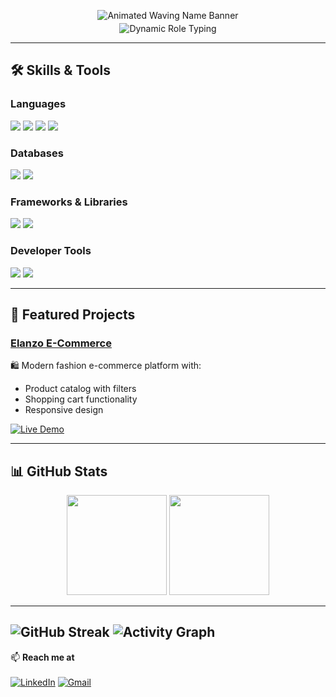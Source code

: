 <!-- Animated waving name banner with gradient + twinkling -->
<p align="center">
  <img src="https://capsule-render.vercel.app/api?type=waving&color=gradient&height=180&section=header&text=Arafath%20Hossen%20Abir&fontSize=54&fontWeight=900&animation=twinkling" alt="Animated Waving Name Banner" />
</p>

<!-- Multi-line animated typing roles with pauses and colors -->
<p align="center" style="margin-top: -10px;">
  <img src="https://readme-typing-svg.demolab.com?font=Fira+Code&size=30&duration=6000&pause=1000&color=7FFFD4,58A6FF&center=true&vCenter=true&width=650&lines=Python+Developer|Full+Stack+Developer|Open+Source+Enthusiast" alt="Dynamic Role Typing" />
</p>

---

## 🛠 Skills & Tools

### Languages
<p>
  <img src="https://img.shields.io/badge/Python-3776AB?style=for-the-badge&logo=python&logoColor=white" />
  <img src="https://img.shields.io/badge/JavaScript-F7DF1E?style=for-the-badge&logo=javascript&logoColor=black" />
  <img src="https://img.shields.io/badge/HTML5-E34F26?style=for-the-badge&logo=html5&logoColor=white" />
  <img src="https://img.shields.io/badge/CSS3-1572B6?style=for-the-badge&logo=css3&logoColor=white" />
</p>

### Databases
<p>
  <img src="https://img.shields.io/badge/MySQL-4479A1?style=for-the-badge&logo=mysql&logoColor=white" />
  <img src="https://img.shields.io/badge/PostgreSQL-4169E1?style=for-the-badge&logo=postgresql&logoColor=white" />
</p>

### Frameworks & Libraries
<p>
  <img src="https://img.shields.io/badge/React-20232A?style=for-the-badge&logo=react&logoColor=61DAFB" />
  <img src="https://img.shields.io/badge/Tailwind_CSS-38B2AC?style=for-the-badge&logo=tailwind-css&logoColor=white" />
</p>

### Developer Tools
<p>
  <img src="https://img.shields.io/badge/Git-F05032?style=for-the-badge&logo=git&logoColor=white" />
  <img src="https://img.shields.io/badge/GitHub-181717?style=for-the-badge&logo=github&logoColor=white" />
</p>

---

## 🚀 Featured Projects

### [Elanzo E-Commerce](https://github.com/Arafath-Abir/Elanzo-An-E-Commerce-Platform)
🛍️ Modern fashion e-commerce platform with:
- Product catalog with filters
- Shopping cart functionality
- Responsive design

[![Live Demo](https://img.shields.io/badge/View_Live_Demo-4285F4?style=for-the-badge&logo=google-chrome&logoColor=white)](https://elanzo-demo.vercel.app)

---

## 📊 GitHub Stats
<p align="center">
  <img height="160" src="https://github-readme-stats.vercel.app/api?username=Arafath-Abir&show_icons=true&theme=github_dark&hide_border=true" />
  <img height="160" src="https://github-readme-stats.vercel.app/api/top-langs/?username=Arafath-Abir&layout=compact&theme=github_dark&hide_border=true" />
</p>

---
![GitHub Streak](https://streak-stats.demolab.com?user=Arafath-Abir&theme=github-dark&hide_border=true)
![Activity Graph](https://github-readme-activity-graph.vercel.app/graph?username=Arafath-Abir&theme=github-dark)
---

📫 **Reach me at**  
<br>
[![LinkedIn](https://img.shields.io/badge/-LinkedIn-blue?style=for-the-badge&logo=linkedin&logoColor=white)](https://linkedin.com/in/arafath-abir)
[![Gmail](https://img.shields.io/badge/-Email-red?style=for-the-badge&logo=gmail&logoColor=white)](mailto:arafathabir07@gmail.com)
